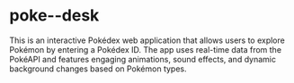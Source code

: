 # poke--desk
This is an interactive Pokédex web application that allows users to explore Pokémon by entering a Pokédex ID. The app uses real-time data from the PokéAPI and features engaging animations, sound effects, and dynamic background changes based on Pokémon types.
